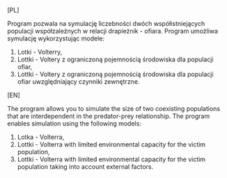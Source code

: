 [PL]

Program pozwala na symulację liczebności dwóch współistniejących populacji
współzależnych w relacji drapieżnik - ofiara. Program umożliwa symulację
wykorzystując modele:
1. Lotki - Volterry,
2. Lottki - Voltery z ograniczoną pojemnością środowiska dla populacji ofiar,
3. Lottki - Voltery z ograniczoną pojemnością środowiska dla populacji ofiar
uwzględniający czynniki zewnętrzne.


[EN]

The program allows you to simulate the size of two coexisting populations that are interdependent in the predator-prey relationship. The program enables simulation using the following models:

1. Lotka - Volterra,
2. Lottki - Volterra with limited environmental capacity for the victim population,
3. Lottki - Volterra with limited environmental capacity for the victim population
taking into account external factors.